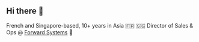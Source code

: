 ## Hi there 👋

French and Singapore-based, 10+ years in Asia 🇫🇷 🇸🇬
Director of Sales & Ops @ [Forward Systems](https://fwdsystems.tech) 💾

<!--
**guiand888/guiand888** is a ✨ _special_ ✨ repository because its `README.md` (this file) appears on your GitHub profile.

Here are some ideas to get you started:

- 🔭 I’m currently working on ...
- 🌱 I’m currently learning ...
- 👯 I’m looking to collaborate on ...
- 🤔 I’m looking for help with ...
- 💬 Ask me about ...
- 📫 How to reach me: ...
- 😄 Pronouns: ...
- ⚡ Fun fact: ...

- 🧰 I write Ansible roles when existing solutions on Galaxy don't meet my needs:
  - `[gvisor_install](https://galaxy.ansible.com/ui/standalone/roles/guiand888/gvisor_install/)`: deploys the gVisor runtime on Linux systems.
  - `[server_sysconfig]()`: baseline configuration for bare-metal and virtual systems.
- 💸 I solve **simple sales problems** using `python`: [MX Domain Check](https://github.com/guiand888/mx_domain_check)

-->
